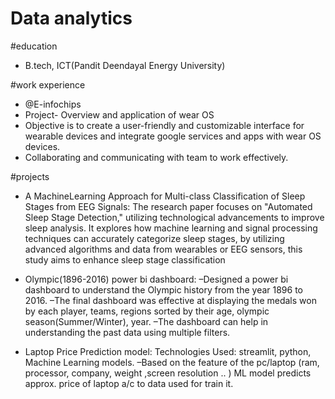 # Data analytics

#education
- B.tech, ICT(Pandit Deendayal Energy University)

#work experience
- @E-infochips
- Project- Overview and application of wear OS
- Objective is to create a user-friendly and customizable interface for wearable devices and integrate google services
 and apps with wear OS devices.
- Collaborating and communicating with team to work effectively.

#projects
- A MachineLearning Approach for Multi-class Classification of Sleep Stages from EEG Signals: 
 The research paper focuses on "Automated Sleep Stage Detection," utilizing technological advancements to
 improve sleep analysis. It explores how machine learning and signal processing techniques can accurately
 categorize sleep stages, by utilizing advanced algorithms and data from wearables or EEG sensors, this study aims
 to enhance sleep stage classification

- Olympic(1896-2016) power bi dashboard: 
  –Designed a power bi dashboard to understand the Olympic history from the year 1896 to 2016.
  –The final dashboard was effective at displaying the medals won by each player, teams, regions sorted by their age,
 olympic season(Summer/Winter), year.
  –The dashboard can help in understanding the past data using multiple filters.
  
- Laptop Price Prediction model: 
  Technologies Used: streamlit, python, Machine Learning models.
  –Based on the feature of the pc/laptop (ram, processor, company, weight ,screen resolution .. ) ML model predicts
 approx. price of laptop a/c to data used for train it.
